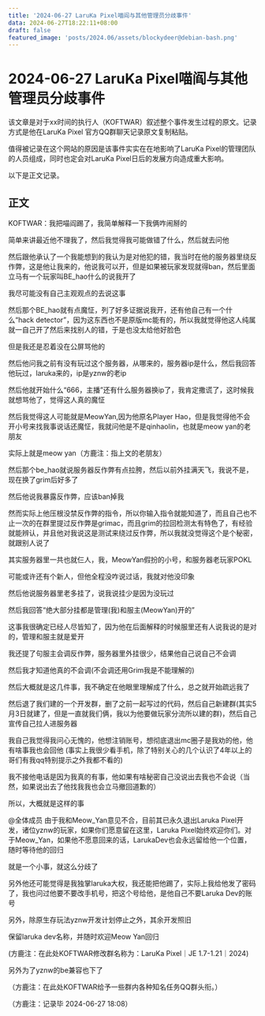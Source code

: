 ```yaml
---
title: '2024-06-27 LaruKa Pixel喵阎与其他管理员分歧事件'
data: 2024-06-27T18:22:11+08:00
draft: false
featured_image: 'posts/2024.06/assets/blockydeer@debian-bash.png'
---
```


# 2024-06-27 LaruKa Pixel喵阎与其他管理员分歧事件

该文章是对于xx时间的执行人（KOFTWAR）叙述整个事件发生过程的原文。记录方式是他在LaruKa Pixel 官方QQ群聊天记录原文复制粘贴。

值得被记录在这个网站的原因是该事件实实在在地影响了LaruKa Pixel的管理团队的人员组成，同时也定会对LaruKa Pixel日后的发展方向造成重大影响。

以下是正文记录。

## 正文

KOFTWAR：我把喵阎踢了，我简单解释一下我俩咋闹掰的

简单来讲最近他不理我了，然后我觉得我可能做错了什么，然后就去问他

然后跟他承认了一个我能想到的我认为是对他犯的错，我当时在他的服务器里绕反作弊，这是他让我来的，他说我可以开，但是如果被玩家发现就得ban，然后里面立马有一个玩家叫BE_hao什么的说我开了

我尽可能没有自己主观观点的去说这事

然后那个BE_hao就有点魔怔，列了好多证据说我开，还有他自己有一个什么“hack detector”，因为这东西也不是原版mc能有的，所以我就觉得他这人纯属就一自己开了然后来找别人的错，于是也没太给他好脸色

但是我还是忍着没在公屏骂他的

然后他问我之前有没有玩过这个服务器，从哪来的，服务器ip是什么，然后我回答他玩过，laruka来的，ip是yznw的老ip

然后他就开始什么“666，主播”还有什么服务器换ip了，我肯定撒谎了，这时候我就想骂他了，觉得这人真的魔怔

然后我觉得这人可能就是MeowYan,因为他原名Player Hao，但是我觉得他不会开小号来找我事说话还魔怔，我就问他是不是qinhaolin，也就是meow yan的老朋友

实际上就是meow yan（方鹿注：指上文的老朋友）

然后那个be_hao就说服务器反作弊有点拉胯，然后以前外挂满天飞，我说不是，现在换了grim后好多了

然后他说我暴露反作弊，应该ban掉我

然而实际上他压根没禁反作弊的指令，所以你输入指令就能知道了，而且自己也不止一次的在群里提过反作弊是grimac，而且grim的拉回检测太有特色了，有经验就能辨认，并且他对我说这是测试来绕过反作弊，所以我就没觉得这个是个秘密，就跟别人说了

其实服务器里一共也就仨人，我，MeowYan假扮的小号，和服务器老玩家POKL

可能或许还有个新人，但他全程没咋说过话，我就对他没印象

然后他说服务器里老多挂了，说我说挂少是因为没玩过

然后我回答“绝大部分挂都是管理(我)和服主(MeowYan)开的”

这事我很确定已经人尽皆知了，因为他在后面解释的时候服里还有人说我说的是对的，管理和服主就是爱开

我还提了句服主会调反作弊，服务器里外挂很少，结果他自己说自己不会调

然后我才知道他真的不会调(不会调还用Grim我是不能理解的)

然后大概就是这几件事，我不确定在他眼里理解成了什么，总之就开始疏远我了

然后退了我们建的一个开发群，删了之前一起写过的代码，然后自己新建群(其实5月3日就建了，但是一直就我们俩，我以为他要做玩家分流所以建的群)，然后自己宣传自己拉人进服务器

我自己我觉得我问心无愧的，他想注销账号，想彻底退出mc圈子是我劝的他，他有啥事我也会回他 (事实上我很少看手机，除了特别关心的几个认识了4年以上的哥们有我qq特别提示之外我都不看的)

我不接他电话是因为我真的有事，他如果有啥秘密自己没说出去我也不会说（当然，如果说出去了他找我我也会立马撤回道歉的）

所以，大概就是这样的事

@全体成员 由于我和Meow_Yan意见不合，目前其已永久退出Laruka Pixel开发，诸位yznw的玩家，如果你们愿意留在这里，Laruka Pixel始终欢迎你们。对于Meow_Yan，如果他不愿意回来的话，LarukaDev也会永远留给他一个位置，随时等待他的回归

就是一个小事，就这么分歧了

另外他还可能觉得是我独掌laruka大权，我还能把他踢了，实际上我给他发了密码了，我也问过他要不要改手机号，把这个号给他，是他自己不要Laruka Dev的账号

另外，除原生存玩法yznw开发计划停止之外，其余开发照旧

保留laruka dev名称，并随时欢迎Meow Yan回归

(方鹿注：在此处KOFTWAR修改群名称为：LaruKa Pixel｜JE 1.7-1.21｜2024)

另外为了yznw的be兼容也下了

（方鹿注：在此处KOFTWAR给予一些群内各种知名任务QQ群头衔。）

（方鹿注：记录毕 2024-06-27 18:08）
